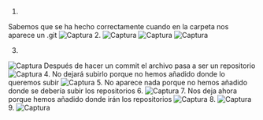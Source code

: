 1.
Sabemos que se ha hecho correctamente cuando en la carpeta nos aparece un .git
![Captura](https://user-images.githubusercontent.com/124901078/217895872-5bfea01a-057f-4002-8d38-1806d4fdfb60.PNG)
2. 
![Captura](https://user-images.githubusercontent.com/124901078/217896025-ebc9ae10-901a-4125-bae9-4f6a2f9b4ff3.PNG)
![Captura](https://user-images.githubusercontent.com/124901078/217896146-e3614b63-83a9-4b04-b1bf-caadc9238d4e.PNG)
![Captura](https://user-images.githubusercontent.com/124901078/217896299-1616c77c-da75-40c9-9f4e-bd0c9ef58e5e.PNG)

3. 
![Captura](https://user-images.githubusercontent.com/124901078/217896444-18769965-fd8b-4b4d-80d0-a9c30e9b91ef.PNG)
Después de hacer un commit el archivo pasa a ser un repositorio
![Captura](https://user-images.githubusercontent.com/124901078/217896591-2a661f55-f836-4f89-9724-6cd668911a95.PNG)
4. 
No dejará subirlo porque no hemos añadido donde lo queremos subir
![Captura](https://user-images.githubusercontent.com/124901078/217896807-7ed1f646-fefb-4899-8db7-dee9c9d1d86c.PNG)
5. 
No aparece nada porque no hemos añadido donde se debería subir los repositorios
6.
![Captura](https://user-images.githubusercontent.com/124901078/217896944-580c0d86-0e2d-4833-8ba9-2f65daf97d59.PNG)
7. 
Nos deja ahora porque hemos añadido donde irán los repositorios
![Captura](https://user-images.githubusercontent.com/124901078/217897173-a5264e31-66a5-4818-b188-abe00144d047.PNG)
8.
![Captura](https://user-images.githubusercontent.com/124901078/217897283-51f29ad4-b752-4b49-9728-1c0092e9495a.PNG)
9.
![Captura](https://user-images.githubusercontent.com/124901078/217897422-bfc35e61-0043-46b4-abfc-326e92e520f7.PNG)
